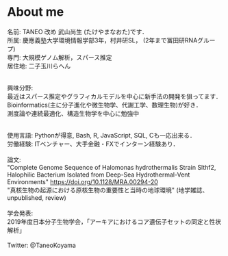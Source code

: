 # About me
名前: TANEO 改め 武山尚生 (たけやまなおた)です．<br>
所属: 慶應義塾大学環境情報学部3年，村井研SL， (2年まで冨田研RNAグループ)<br>
専門: 大規模ゲノム解析，スパース推定<br>
居住地: 二子玉川らへん<br><br>

興味分野:<br>
最近はスパース推定やグラフィカルモデルを中心に新手法の開発を狙ってます． <br>
Bioinformatics(主に分子進化や微生物学、代謝工学、数理生物)が好き．<br>
測度論や連続最適化、構造生物学を中心に勉強中<br><br>

使用言語: Pythonが得意, Bash, R, JavaScript, SQL, Cも一応出来る．<br>
労働経験: ITベンチャー、大手金融・FXでインターン経験あり．<br><br>
論文: <br>
"Complete Genome Sequence of Halomonas hydrothermalis Strain Slthf2, Halophilic Bacterium Isolated from Deep-Sea Hydrothermal-Vent Environments" https://doi.org/10.1128/MRA.00294-20 <br>
"真核生物の起源における原核生物の重要性と当時の地球環境" (地学雑誌、unpublished, review)<br><br>
学会発表:<br>
2019年度日本分子生物学会，「アーキアにおけるコア遺伝⼦セットの同定と性状解析」<br><br>
Twitter: @TaneoKoyama<br>
<br>
